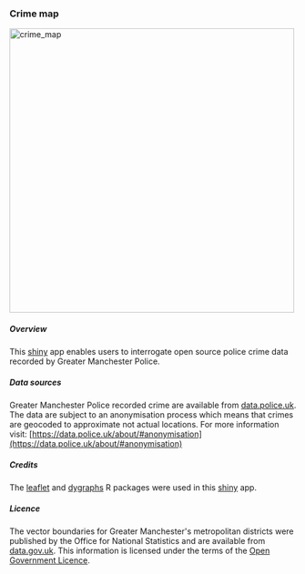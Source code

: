 ### Crime map

<img src="https://github.com/cat-lord/shinyapps/blob/master/images/crime_map.jpg" alt="crime_map" width="500">

##### Overview
This [shiny](http://shiny.rstudio.com) app enables users to interrogate open source police crime data recorded by Greater Manchester Police. 

##### Data sources
Greater Manchester Police recorded crime are available from [data.police.uk](https://data.police.uk/). The data are subject to an anonymisation process which means that crimes are geocoded to approximate not actual locations. For more information visit: [https://data.police.uk/about/#anonymisation](https://data.police.uk/about/#anonymisation)

##### Credits
The [leaflet](https://rstudio.github.io/leaflet/) and [dygraphs](https://rstudio.github.io/dygraphs/) R packages were used in this [shiny](http://shiny.rstudio.com") app.

##### Licence
The vector boundaries for Greater Manchester's metropolitan districts were published by the Office for National Statistics and are available from [data.gov.uk](https://data.gov.uk/dataset/county-and-unitary-authorities-ew-2012-boundaries-full-extent). This information is licensed under the terms of the [Open Government Licence](http://www.nationalarchives.gov.uk/doc/open-government-licence/version/3).


